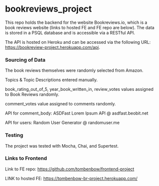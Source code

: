 # bookreviews_project
This repo holds the backend for the website Bookreviews.io, which is a book reviews website (links to hosted FE and FE repo are below). The data is stored in a PSQL database and is accessible via a RESTful API. 

The API is hosted on Heroku and can be accessed via the following URL: https://bookreview-project.herokuapp.com/api.

### Sourcing of Data
The book reviews themselves were randomly selected from Amazon.

Topics & Topic Descriptions entered manually.

book_rating_out_of_5, year_book_written_in, review_votes values assigned to Book Reviews randomly.

comment_votes value assigned to comments randomly.

API for comment_body: ASDFast Lorem Ipsum API @ asdfast.beobit.net

API for users: Random User Generator @ randomuser.me

### Testing
The project was tested with Mocha, Chai, and Supertest.

### Links to Frontend
Link to FE repo: https://github.com/tombenbow/frontend-project

LINK to hosted FE: https://tombenbow-br-project.herokuapp.com/ 
